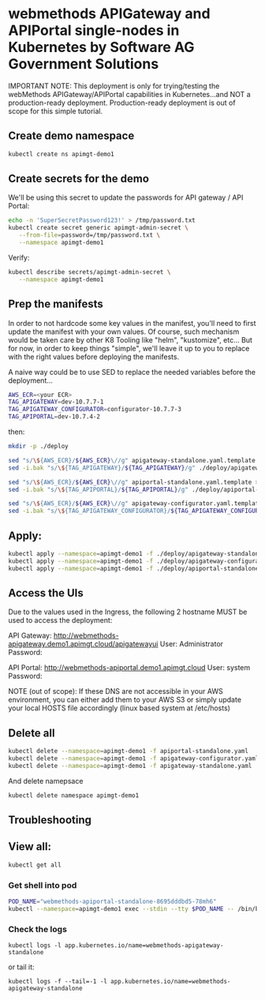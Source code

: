 # webmethods APIGateway and APIPortal single-nodes in Kubernetes by Software AG Government Solutions 

IMPORTANT NOTE: This deployment is only for trying/testing the webMethods APIGateway/APIPortal capabilities in Kubernetes...and NOT a production-ready deployment.
Production-ready deployment is out of scope for this simple tutorial.

## Create demo namespace

```bash
kubectl create ns apimgt-demo1
```

## Create secrets for the demo

We'll be using this secret to update the passwords for API gateway / API Portal:

```bash
echo -n 'SuperSecretPassword123!' > /tmp/password.txt
kubectl create secret generic apimgt-admin-secret \
   --from-file=password=/tmp/password.txt \
   --namespace apimgt-demo1
```

Verify:

```bash
kubectl describe secrets/apimgt-admin-secret \
   --namespace apimgt-demo1
```

## Prep the manifests

In order to not hardcode some key values in the manifest, you'll need to first update the manifest with your own values.
Of course, such mechanism would be taken care by other K8 Tooling like "helm", "kustomize", etc...
But for now, in order to keep things "simple", we'll leave it up to you to replace with the right values before deploying the manifests.

A naive way could be to use SED to replace the needed variables before the deployment...

```bash
AWS_ECR=<your ECR>
TAG_APIGATEWAY=dev-10.7.7-1
TAG_APIGATEWAY_CONFIGURATOR=configurator-10.7.7-3
TAG_APIPORTAL=dev-10.7.4-2
```

then:

```bash
mkdir -p ./deploy

sed "s/\${AWS_ECR}/${AWS_ECR}\//g" apigateway-standalone.yaml.template > ./deploy/apigateway-standalone.yaml
sed -i.bak "s/\${TAG_APIGATEWAY}/${TAG_APIGATEWAY}/g" ./deploy/apigateway-standalone.yaml

sed "s/\${AWS_ECR}/${AWS_ECR}\//g" apiportal-standalone.yaml.template > ./deploy/apiportal-standalone.yaml
sed -i.bak "s/\${TAG_APIPORTAL}/${TAG_APIPORTAL}/g" ./deploy/apiportal-standalone.yaml

sed "s/\${AWS_ECR}/${AWS_ECR}\//g" apigateway-configurator.yaml.template > ./deploy/apigateway-configurator.yaml
sed -i.bak "s/\${TAG_APIGATEWAY_CONFIGURATOR}/${TAG_APIGATEWAY_CONFIGURATOR}/g" ./deploy/apigateway-configurator.yaml
```

## Apply:

```bash
kubectl apply --namespace=apimgt-demo1 -f ./deploy/apigateway-standalone.yaml
kubectl apply --namespace=apimgt-demo1 -f ./deploy/apigateway-configurator.yaml
kubectl apply --namespace=apimgt-demo1 -f ./deploy/apiportal-standalone.yaml
```

## Access the UIs

Due to the values used in the Ingress, the following 2 hostname MUST be used to access the deployment:

API Gateway: http://webmethods-apigateway.demo1.apimgt.cloud/apigatewayui
User: Administrator
Password: <the one added to the secret in initial step>

API Portal: http://webmethods-apiportal.demo1.apimgt.cloud
User: system
Password: <the one added to the secret in initial step>

NOTE (out of scope): If these DNS are not accessible in your AWS environment, you can either add them to your AWS S3 or simply update your local HOSTS file accordingly (linux based system at /etc/hosts)

## Delete all

```bash
kubectl delete --namespace=apimgt-demo1 -f apiportal-standalone.yaml
kubectl delete --namespace=apimgt-demo1 -f apigateway-configurator.yaml
kubectl delete --namespace=apimgt-demo1 -f apigateway-standalone.yaml
```

And delete namepsace

```bash
kubectl delete namespace apimgt-demo1
```

## Troubleshooting

## View all:

```bash
kubectl get all          
```

### Get shell into pod

```bash
POD_NAME="webmethods-apiportal-standalone-8695dddbd5-78mh6"
kubectl --namespace=apimgt-demo1 exec --stdin --tty $POD_NAME -- /bin/bash
```

### Check the logs

```
kubectl logs -l app.kubernetes.io/name=webmethods-apigateway-standalone
```

or tail it:

```
kubectl logs -f --tail=-1 -l app.kubernetes.io/name=webmethods-apigateway-standalone
```